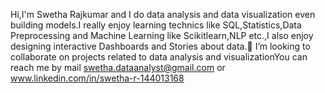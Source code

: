  Hi,I'm Swetha Rajkumar and I do data analysis and data visualization even building models.I really enjoy learning technics like SQL,Statistics,Data Preprocessing and Machine Learning like Scikitlearn,NLP etc.,I also enjoy designing interactive Dashboards and Stories about data.👯 I’m looking to collaborate on projects related to data analysis and visualizationYou can reach me by mail swetha.dataanalyst@gmail.com or www.linkedin.com/in/swetha-r-144013168
